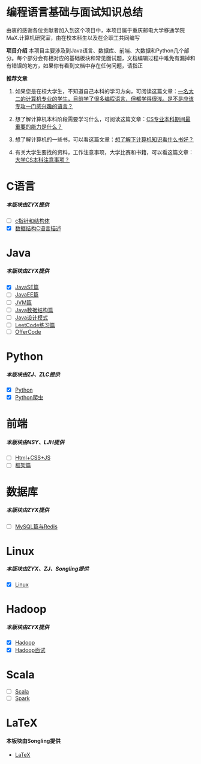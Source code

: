 # 编程语言基础与面试知识总结

由衷的感谢各位贡献者加入到这个项目中，本项目属于重庆邮电大学移通学院 MaX.计算机研究室，由在校本科生以及在企职工共同编写<br>

**项目介绍**
本项目主要涉及到Java语言、数据库、前端、大数据和Python几个部分。每个部分会有相对应的基础板块和常见面试题，文档编辑过程中难免有漏掉和有错误的地方，如果你有看到文档中存在任何问题，请指正<br>

**推荐文章**
1. 如果您是在校大学生，不知道自己本科的学习方向，可阅读这篇文章：[一名大二的计算机专业的学生，目前学了很多编程语言，但都学得很浅。是不是应该专攻一门感兴趣的语言？](https://www.zhihu.com/question/309652874/answer/583965)<br>

2. 想了解计算机本科阶段需要学习什么，可阅读这篇文章：[CS专业本科期间最重要的能力是什么？](https://www.zhihu.com/question/322947352/answer/676279640)<br>

3. 想了解计算机的一些书，可以看这篇文章：[想了解下计算机知识看什么书好？](https://www.zhihu.com/question/279263458/answer/407332439)<br>

4. 有关大学生要找的资料，工作注意事项，大学比赛和书籍，可以看这篇文章：[大学CS本科注意事项？](https://github.com/Zhang-Yixuan/Program-Basic-Knowledge/blob/master/README.resource/Knowledge.md)<br>

# C语言
##### 本版块由ZYX提供
* [ ] [c指针和结构体](https://)
* [x] [数据结构C语言描述](https://github.com/Zhang-Yixuan/Program-Basic-Knowledge/blob/master/README.resource/C.md)

# Java
##### 本版块由ZYX提供
* [x] [JavaSE篇](https://github.com/Zhang-Yixuan/Program-Basic-Knowledge/blob/master/JavaSE/JavaSE.md)
* [ ] [JavaEE篇](https://github.com/Zhang-Yixuan/Program-Basic-Knowledge/blob/master/JavaEE/JavaEE.md)
* [ ] [JVM篇](https://github.com/Zhang-Yixuan/Program-Basic-Knowledge/blob/master/JVM/JVM.md)
* [ ] [Java数据结构篇](https://github.com/Zhang-Yixuan/JavaDataStruct/blob/master/README.md)
* [ ] [Java设计模式](https://github.com/Zhang-Yixuan/Design_patterns/blob/master/README.md)
* [ ] [LeetCode练习篇](https://github.com/Zhang-Yixuan/LeetCodeTest)
* [ ] [OfferCode](https://github.com/Zhang-Yixuan/OfferCode)

# Python
##### 本版块由ZJ、ZLC提供
* [x] [Python](https://github.com/Zhang-Yixuan/Program-Basic-Knowledge/blob/master/README.resource/python.md)
* [x] [Python爬虫](https://github.com/Zhang-Yixuan/Program-Basic-Knowledge/blob/master/python%E7%88%AC%E8%99%AB/%E7%88%AC%E8%99%AB%E7%9F%A5%E8%AF%86%E5%BF%85%E5%A4%87.md)

# 前端
##### 本版块由NSY、LJH提供
* [ ] [Html+CSS+JS](https://github.com/Zhang-Yixuan/Program-Basic-Knowledge/blob/master/README.resource/front.md)
* [ ] [框架篇](https://github.com/Zhang-Yixuan/Program-Basic-Knowledge/blob/master/README.resource/front-frame.md)

# 数据库
##### 本版块由ZYX提供
* [ ] [MySQL篇与Redis](https://github.com/Zhang-Yixuan/Program-Basic-Knowledge/blob/master/DB/DB.md)


# Linux
##### 本版块由ZYX、ZJ、Songling提供
* [x] [Linux](https://github.com/Zhang-Yixuan/Hadoop_Learning/blob/master/Linux.md)

# Hadoop
##### 本版块由ZYX提供
* [x] [Hadoop](https://github.com/Zhang-Yixuan/Hadoop_Learning)
* [x] [Hadoop面试](https://github.com/Zhang-Yixuan/Program-Basic-Knowledge/blob/master/JavaSE/hadoop.md)

# Scala
* [ ] [Scala](https://)
* [ ] [Spark](https://)

# LaTeX
#### 本板块由Songling提供
* [LaTeX](https://github.com/max-studio/LaTeX-MCMThesis-V2.0)


